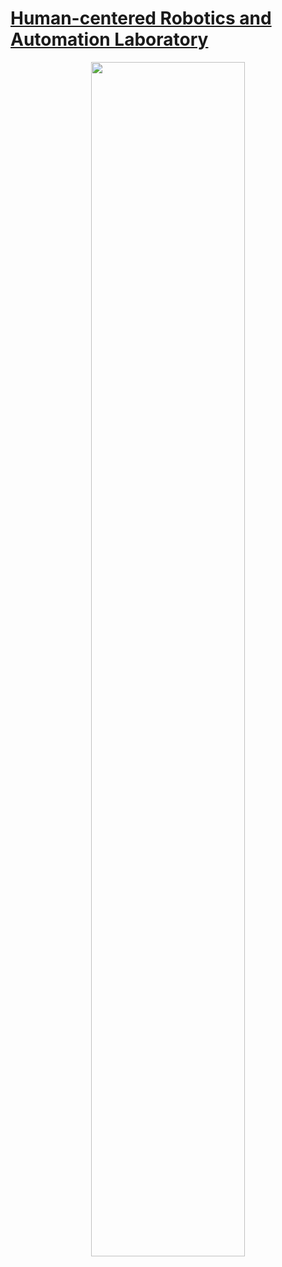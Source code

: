 # [Human-centered Robotics and Automation Laboratory](https://www.hralab.com/)

<p align="center">
  <img src = "https://github.com/HRALab/.github/assets/69828951/a7cbe772-bb96-4b16-97e2-614f879823fa" width="70%" height="70%">
</p>

<!--
![화면 캡처](https://github.com/HRALab/.github/assets/157379915/f6b78d70-a709-4767-89ac-03db686adf93)

## Human-centered Robotics and Automation Laboratory





**Here are some ideas to get you started:**

🙋‍♀️ A short introduction - what is your organization all about?
🌈 Contribution guidelines - how can the community get involved?
👩‍💻 Useful resources - where can the community find your docs? Is there anything else the community should know?
🍿 Fun facts - what does your team eat for breakfast?
🧙 Remember, you can do mighty things with the power of [Markdown](https://docs.github.com/github/writing-on-github/getting-started-with-writing-and-formatting-on-github/basic-writing-and-formatting-syntax)
-->

